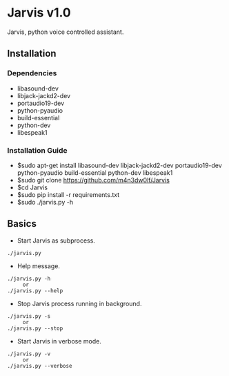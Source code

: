 # Jarvis v1.0

Jarvis, python voice controlled assistant.
 

## Installation 

### Dependencies
- libasound-dev 
- libjack-jackd2-dev 
- portaudio19-dev 
- python-pyaudio 
- build-essential 
- python-dev 
- libespeak1


### Installation Guide
- $sudo apt-get install libasound-dev libjack-jackd2-dev portaudio19-dev python-pyaudio build-essential python-dev libespeak1
- $sudo git clone https://github.com/m4n3dw0lf/Jarvis
- $cd Jarvis
- $sudo pip install -r requirements.txt
- $sudo ./jarvis.py -h


## Basics

- Start Jarvis as subprocess.
```
./jarvis.py
```

- Help message.
```
./jarvis.py -h
     or
./jarvis.py --help
```

- Stop Jarvis process running in background.
```
./jarvis.py -s
     or
./jarvis.py --stop
```

- Start Jarvis in verbose mode.
```
./jarvis.py -v
     or
./jarvis.py --verbose
```

